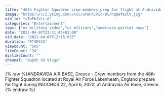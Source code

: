 ```yaml
---
title: "48th Fighter Squadron crew members prep for flight at Andravida Air Base, Greece"
image: "https:\/\/i.ytimg.com\/vi\/uTnFhJVic-0\/hqdefault.jpg"
vid_id: "uTnFhJVic-0"
categories: "Entertainment"
tags: ["us military video","us military","american patriot news"]
date: "2022-04-07T23:31:43+03:00"
vid_date: "2022-04-07T12:15:03Z"
duration: "PT4M43S"
viewcount: "566"
likeCount: "24"
dislikeCount: ""
channel: "Quỳnh Vũ Vlogs"
---
```

{% raw %}ANDRAVIDA AIR BASE, Greece - Crew members from the 48th Fighter Squadron located at Royal Air Force Lakenheath, England prepare for flight during INIOCHOS 22, April 6, 2022, at Andravida Air Base, Greece.{% endraw %}
